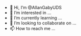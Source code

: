 - 👋 Hi, I’m @AllanGabyUDS
- 👀 I’m interested in ...
- 🌱 I’m currently learning ...
- 💞️ I’m looking to collaborate on ...
- 📫 How to reach me ...

<!---
AllanGabyUDS/AllanGabyUDS is a ✨ special ✨ repository because its `README.md` (this file) appears on your GitHub profile.
You can click the Preview link to take a look at your changes.
--->
